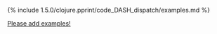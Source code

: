 {% include 1.5.0/clojure.pprint/code_DASH_dispatch/examples.md %}

[Please add examples!](https://github.com/arrdem/grimoire/edit/master/_includes/1.6.0/clojure.pprint/code_DASH_dispatch/examples.md)
